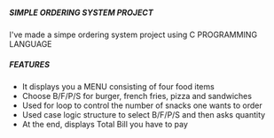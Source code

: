 ##### SIMPLE ORDERING SYSTEM PROJECT
I've made a simpe ordering system project using C PROGRAMMING LANGUAGE

##### FEATURES
* It displays you a MENU consisting of four food items
* Choose  B/F/P/S for burger, french fries, pizza and sandwiches
* Used for loop to control the number of snacks one wants to order
* Used case logic structure to select B/F/P/S and then asks quantity
* At the end, displays Total Bill you have to pay

